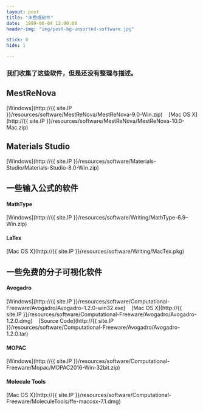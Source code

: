 ```yaml
---
layout: post
title: "未整理软件"
date:  1989-06-04 12:00:00
header-img: "img/post-bg-unsorted-software.jpg"

stick: 0
hide: 1

---
```


### 我们收集了这些软件，但是还没有整理与描述。

## MestReNova

[Windows](http://{{ site.IP }}/resources/software/MestReNova/MestReNova-9.0-Win.zip) &nbsp;&nbsp; 
[Mac OS X](http://{{ site.IP }}/resources/software/MestReNova/MestReNova-10.0-Mac.zip)

## Materials Studio

[Windows](http://{{ site.IP }}/resources/software/Materials-Studio/Materials-Studio-8.0-Win.zip)

## 一些输入公式的软件

#### MathType

[Windows](http://{{ site.IP }}/resources/software/Writing/MathType-6.9-Win.zip)

#### LaTex

[Mac OS X](http://{{ site.IP }}/resources/software/Writing/MacTex.pkg)

## 一些免费的分子可视化软件

#### Avogadro

[Windows](http://{{ site.IP }}/resources/software/Computational-Freeware/Avogadro/Avogadro-1.2.0-win32.exe)
&nbsp;&nbsp;
[Mac OS X](http://{{ site.IP }}/resources/software/Computational-Freeware/Avogadro/Avogadro-1.2.0.dmg)
&nbsp;&nbsp;
[Source Code](http://{{ site.IP }}/resources/software/Computational-Freeware/Avogadro/Avogadro-1.2.0.tar)

#### MOPAC

[Windows](http://{{ site.IP }}/resources/software/Computational-Freeware/Mopac/MOPAC2016-Win-32bit.zip)

#### Molecule Tools

[Mac OS X](http://{{ site.IP }}/resources/software/Computational-Freeware/MoleculeTools/ffe-macosx-7.1.dmg)
